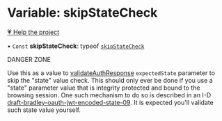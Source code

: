 # Variable: skipStateCheck

[💗 Help the project](https://github.com/sponsors/panva)

• `Const` **skipStateCheck**: typeof [`skipStateCheck`](skipStateCheck.md)

DANGER ZONE

Use this as a value to [validateAuthResponse](../functions/validateAuthResponse.md) `expectedState`
parameter to skip the "state" value check. This should only ever be done if
you use a "state" parameter value that is integrity protected and bound to
the browsing session. One such mechanism to do so is described in an I-D
[draft-bradley-oauth-jwt-encoded-state-09](https://datatracker.ietf.org/doc/html/draft-bradley-oauth-jwt-encoded-state-09).
It is expected you'll validate such state value yourself.

